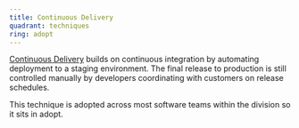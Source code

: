 ```yaml
---
title: Continuous Delivery
quadrant: techniques
ring: adopt
---
```


[Continuous Delivery](https://resources.github.com/devops/fundamentals/ci-cd/deployment/)
builds on continuous integration by automating deployment to a staging environment.
The final release to production is still controlled manually by developers
coordinating with customers on release schedules.

This technique is adopted across most software teams within the division so it
sits in adopt.
